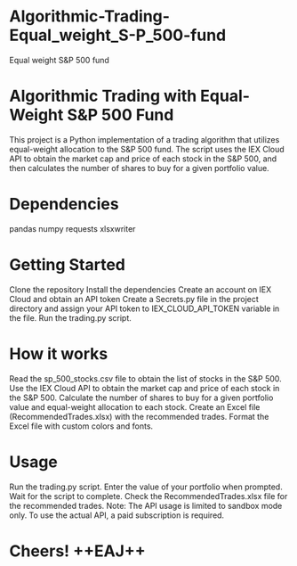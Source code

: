 # Algorithmic-Trading-Equal_weight_S-P_500-fund
 Equal weight S&P 500 fund


# Algorithmic Trading with Equal-Weight S&P 500 Fund
This project is a Python implementation of a trading algorithm that utilizes
 equal-weight allocation to the S&P 500 fund. The script uses the IEX Cloud API to obtain 
 the market cap and price of each stock in the S&P 500, and then calculates the number of 
 shares to buy for a given portfolio value.

# Dependencies
pandas
numpy
requests
xlsxwriter

# Getting Started
Clone the repository
Install the dependencies
Create an account on IEX Cloud and obtain an API token
Create a Secrets.py file in the project directory and assign your 
API token to IEX_CLOUD_API_TOKEN variable in the file.
Run the trading.py script.

# How it works
Read the sp_500_stocks.csv file to obtain the list of stocks in the S&P 500.
Use the IEX Cloud API to obtain the market cap and price of each stock in the S&P 500.
Calculate the number of shares to buy for a given portfolio value and equal-weight 
allocation to each stock.
Create an Excel file (RecommendedTrades.xlsx) with the recommended trades.
Format the Excel file with custom colors and fonts.

# Usage
Run the trading.py script.
Enter the value of your portfolio when prompted.
Wait for the script to complete.
Check the RecommendedTrades.xlsx file for the recommended trades.
Note: The API usage is limited to sandbox mode only. To use the actual API, 
a paid subscription is required.


# Cheers! ++EAJ++